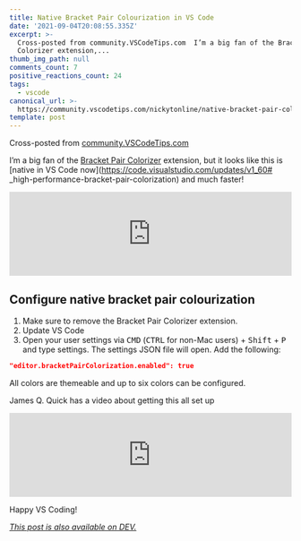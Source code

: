 ```yaml
---
title: Native Bracket Pair Colourization in VS Code
date: '2021-09-04T20:08:55.335Z'
excerpt: >-
  Cross-posted from community.VSCodeTips.com  I’m a big fan of the Bracket Pair
  Colorizer extension,...
thumb_img_path: null
comments_count: 7
positive_reactions_count: 24
tags:
  - vscode
canonical_url: >-
  https://community.vscodetips.com/nickytonline/native-bracket-pair-colourization-in-vs-code-310a
template: post
---
```


Cross-posted from [community.VSCodeTips.com](https://community.vscodetips.com/nickytonline/native-bracket-pair-colourization-in-vs-code-310a)

I’m a big fan of the [Bracket Pair Colorizer](https://marketplace.visualstudio.com/items?itemName=CoenraadS.bracket-pair-colorizer) extension, but it looks like this is [native in VS Code now](https://code.visualstudio.com/updates/v1_60# \_high-performance-bracket-pair-colorization) and much faster!

<iframe class="liquidTag" src="https://dev.to/embed/twitter?args=1434229375860240385" style="border: 0; width: 100%;"></iframe>

## Configure native bracket pair colourization

1. Make sure to remove the Bracket Pair Colorizer extension.
2. Update VS Code
3. Open your user settings via <kbd>CMD</kbd> (<kbd>CTRL</kbd> for non-Mac users) + <kbd>Shift</kbd> + <kbd>P</kbd> and type settings. The settings JSON file will open. Add the following:

```json
"editor.bracketPairColorization.enabled": true
```

All colors are themeable and up to six colors can be configured.

James Q. Quick has a video about getting this all set up

<iframe class="liquidTag" src="https://dev.to/embed/youtube?args=KZC2_OMaEpc" style="border: 0; width: 100%;"></iframe>

Happy VS Coding!

_[This post is also available on DEV.](https://dev.to/nickytonline/native-bracket-pair-colourization-in-vs-code-3f1n)_

<script>
const parent = document.getElementsByTagName('head')[0];
const script = document.createElement('script');
script.type = 'text/javascript';
script.src = 'https://cdnjs.cloudflare.com/ajax/libs/iframe-resizer/4.1.1/iframeResizer.min.js';
script.charset = 'utf-8';
script.onload = function() {
    window.iFrameResize({}, '.liquidTag');
};
parent.appendChild(script);
</script>
